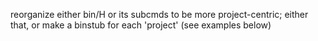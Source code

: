 reorganize either bin/H or its subcmds to be more project-centric; either that, or make a binstub for each 'project' (see examples below)